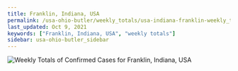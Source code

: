 ```yaml
---
title: Franklin, Indiana, USA
permalink: /usa-ohio-butler/weekly_totals/usa-indiana-franklin-weekly_totals.html
last_updated: Oct 9, 2021
keywords: ["Franklin, Indiana, USA", "weekly totals"]
sidebar: usa-ohio-butler_sidebar
---
```


![Weekly Totals of Confirmed Cases for Franklin, Indiana, USA](/covid_tracker/images/graphs/usa-indiana-franklin-weekly_totals_graph.png)
